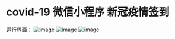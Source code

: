 # covid-19 微信小程序 新冠疫情签到
运行界面：
![image](https://user-images.githubusercontent.com/16250611/134760633-ff849d5b-5110-454f-ae1a-4e650ccdc2af.png)
![image](https://user-images.githubusercontent.com/16250611/134760654-6a84f7d8-04f5-4bcd-9908-e237997f9e58.png)
![image](https://user-images.githubusercontent.com/16250611/134760987-a54d030e-ac15-4864-a917-268ea6dbcee1.png)

